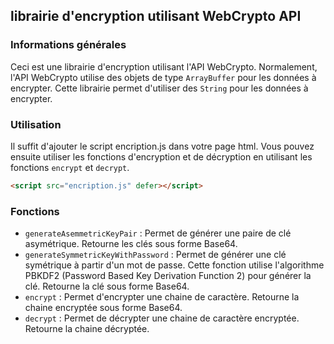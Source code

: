 ## librairie d'encryption utilisant WebCrypto API

### Informations générales
Ceci est une librairie d'encryption utilisant l'API WebCrypto. Normalement, l'API WebCrypto utilise des objets de type `ArrayBuffer` pour les données à encrypter. Cette librairie permet d'utiliser des `String` pour les données à encrypter.

### Utilisation
Il suffit d'ajouter le script encription.js dans votre page html. Vous pouvez ensuite utiliser les fonctions d'encryption et de décryption en utilisant les fonctions `encrypt` et `decrypt`.
```html
<script src="encription.js" defer></script>
```

### Fonctions
- `generateAsemmetricKeyPair` : Permet de générer une paire de clé asymétrique. Retourne les clés sous forme Base64.
-  `generateSymmetricKeyWithPassword` : Permet de générer une clé symétrique à partir d'un mot de passe. Cette fonction utilise l'algorithme PBKDF2 (Password Based Key Derivation Function 2) pour générer la clé. Retourne la clé sous forme Base64.
- `encrypt` : Permet d'encrypter une chaine de caractère. Retourne la chaine encryptée sous forme Base64.
- `decrypt` : Permet de décrypter une chaine de caractère encryptée. Retourne la chaine décryptée.
